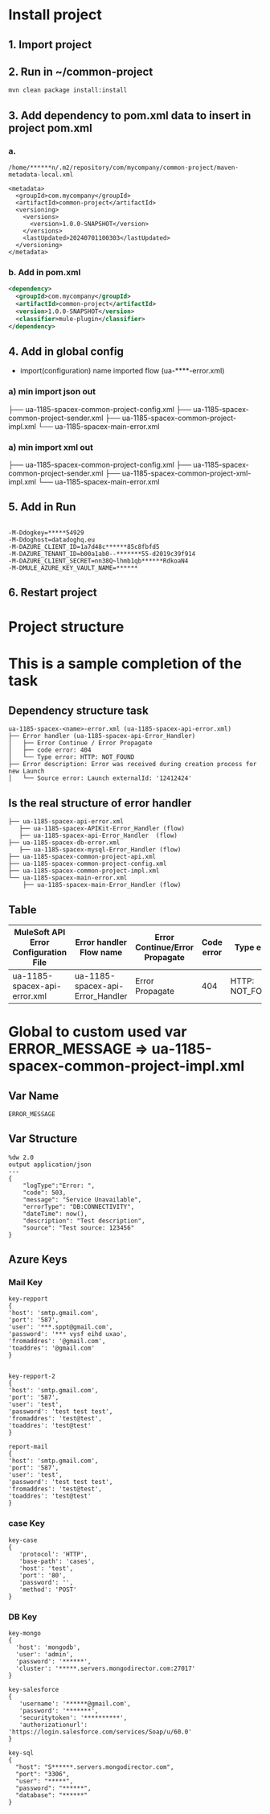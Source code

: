 # Install project
## 1. Import project

## 2. Run in ~/common-project
```bash
mvn clean package install:install
```

## 3. Add dependency to pom.xml data to insert in project pom.xml

### a.
```plaintext
/home/******n/.m2/repository/com/mycompany/common-project/maven-metadata-local.xml
```

```
<metadata>
  <groupId>com.mycompany</groupId>
  <artifactId>common-project</artifactId>
  <versioning>
    <versions>
      <version>1.0.0-SNAPSHOT</version>
    </versions>
    <lastUpdated>20240701100303</lastUpdated>
  </versioning>
</metadata>
```
### b. Add in pom.xml
```xml
<dependency>
  <groupId>com.mycompany</groupId>
  <artifactId>common-project</artifactId>
  <version>1.0.0-SNAPSHOT</version>
  <classifier>mule-plugin</classifier>
</dependency>
```
## 4. Add in global config 
- import(configuration) name imported flow (ua-****-error.xml)

###  a) min import json out
  ├── ua-1185-spacex-common-project-config.xml
  ├── ua-1185-spacex-common-project-sender.xml
  ├── ua-1185-spacex-common-project-impl.xml
  └── ua-1185-spacex-main-error.xml

###  a) min import xml out
  ├── ua-1185-spacex-common-project-config.xml
  ├── ua-1185-spacex-common-project-sender.xml
  ├── ua-1185-spacex-common-project-xml-impl.xml
  └── ua-1185-spacex-main-error.xml

## 5. Add in Run 
```In Mule RUN

-M-Ddogkey=*****54929 
-M-Ddoghost=datadoghq.eu
-M-DAZURE_CLIENT_ID=1a7d48c******85c8fbfd5
-M-DAZURE_TENANT_ID=b00a1ab0--*******55-d2019c39f914
-M-DAZURE_CLIENT_SECRET=nn38Q~lhmb1qb******RdkoaN4 
-M-DMULE_AZURE_KEY_VAULT_NAME=******

```
## 6. Restart project

# Project structure

# This is a sample completion of the task

## Dependency structure task
```structure
ua-1185-spacex-<name>-error.xml (ua-1185-spacex-api-error.xml)
├── Error handler (ua-1185-spacex-api-Error_Handler)
│   ├── Error Continue / Error Propagate
│   ├── code error: 404
│   └── Type error: HTTP: NOT_FOUND
├── Error description: Error was received during creation process for new Launch
│   └── Source error: Launch externalId: '12412424'
```
## Is the real structure of error handler
```structure
├── ua-1185-spacex-api-error.xml
   ├── ua-1185-spacex-APIKit-Error_Handler (flow)
   ├── ua-1185-spacex-api-Error_Handler  (flow)
├── ua-1185-spacex-db-error.xml
   ├── ua-1185-spacex-mysql-Error_Handler (flow)
├── ua-1185-spacex-common-project-api.xml
├── ua-1185-spacex-common-project-config.xml
├── ua-1185-spacex-common-project-impl.xml
└── ua-1185-spacex-main-error.xml
    ├── ua-1185-spacex-main-Error_Handler (flow)
```
## Table

| MuleSoft API Error Configuration File | Error handler Flow name          |Error Continue/Error Propagate|Code error|Type error      |description|source|
|---------------------------------------|----------------------------------|------------------------------|----------|----------------|----------|----------------|
| ua-1185-spacex-api-error.xml          | ua-1185-spacex-api-Error_Handler |        Error      Propagate  | 404      |HTTP: NOT_FOUND |

# Global to custom used var ERROR_MESSAGE =>  ua-1185-spacex-common-project-impl.xml
## Var Name
``` global var name 
ERROR_MESSAGE
```
## Var Structure
```var structure
%dw 2.0
output application/json
---
{
	"logType":"Error: ",
	"code": 503,
	"message": "Service Unavailable",
	"errorType": "DB:CONNECTIVITY",
	"dateTime": now(),
	"description": "Test description",
	"source": "Test source: 123456"
}
```


## Azure Keys

### Mail Key

``` mail repport
key-repport
{
'host': 'smtp.gmail.com',
'port': '587',
'user': '***.sppt@gmail.com',
'password': '*** vysf eihd uxao',
'fromaddres': '@gmail.com',
'toaddres': '@gmail.com'
}


key-repport-2
{
'host': 'smtp.gmail.com',
'port': '587',
'user': 'test',
'password': 'test test test',
'fromaddres': 'test@test',
'toaddres': 'test@test'
}

report-mail
{
'host': 'smtp.gmail.com',
'port': '587',
'user': 'test',
'password': 'test test test',
'fromaddres': 'test@test',
'toaddres': 'test@test'
}
```

### case Key
```
key-case
{
   'protocol': 'HTTP',
   'base-path': 'cases',
   'host': 'test',
   'port': '80',
   'password': '',
   'method': 'POST'
}
```
### DB Key

```
key-mongo
{
  'host': 'mongodb', 
  'user': 'admin',
  'password': '******',
  'cluster': '*****.servers.mongodirector.com:27017'
}
```

```
key-salesforce 
{
   'username': '******@gmail.com',
   'password': '*******',
   'securitytoken': '**********',
   'authorizationurl': 'https://login.salesforce.com/services/Soap/u/60.0'
}
```

```
key-sql
{
  "host": "S******.servers.mongodirector.com",
  "port": "3306",
  "user": "*****",
  "password": "******",
  "database": "******"
}

```